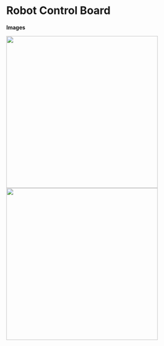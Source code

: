 # Robot Control Board





**Images**

<img src="Resources\top_s.jpg" height=400  />



<img src="Resources\bot_s.jpg" height=400  />